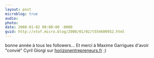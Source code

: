 ```yaml
---
layout: post
microblog: true
audio: 
photo: 
date: 2008-01-02 00:00:00 -0000
guid: http://xtof.micro.blog/2008/01/02/t554600952.html
---
```

bonne année à tous les followers... Et merci à Maxime Garrigues d'avoir "convié" Cyril Giorgi sur [horizonentrepreneurs.fr](http://horizonentrepreneurs.fr) ;)
